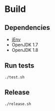 # Build

## Dependencies

- [jEnv](http://www.jenv.be/)
- OpenJDK 1.7
- OpenJDK 1.8

## Run tests

    ./test.sh

## Release

    ./release.sh

